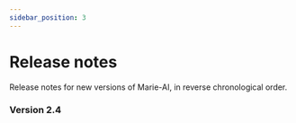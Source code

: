 ```yaml
---
sidebar_position: 3
---
```


# Release notes

Release notes for new versions of Marie-AI, in reverse chronological order.


### Version 2.4